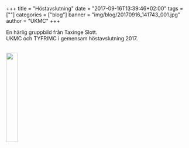 +++
title = "Höstavslutning"
date = "2017-09-16T13:39:46+02:00"
tags = [""]
categories = ["blog"]
banner = "img/blog/20170916_141743_001.jpg"
author = "UKMC"
+++



En härlig gruppbild från Taxinge Slott.  
UKMC och TYFRIMC i gemensam höstavslutning 2017. 



</br>
<a href="/img/blog/20170916_141743_001.jpg"> 
<img src="/img/blog/20170916_141743_001-01.jpg" height="auto" width="25%"> 
</a>
